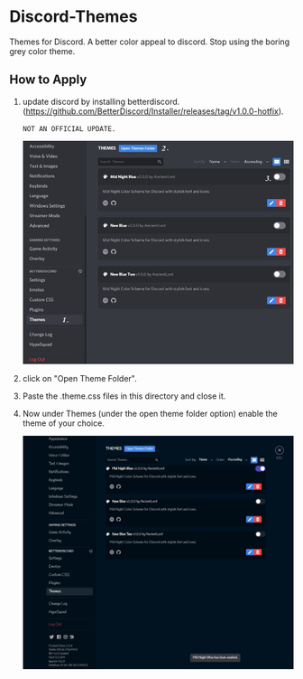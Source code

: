 # Discord-Themes
Themes for Discord. A better color appeal to discord. Stop using the boring grey color theme.

## How to Apply
1. update discord by installing betterdiscord. (https://github.com/BetterDiscord/Installer/releases/tag/v1.0.0-hotfix).
        
       NOT AN OFFICIAL UPDATE.

      ![alt text]( https://github.com/pran-jal/Discord-Themes/blob/main/2.jpg )


2. click on "Open Theme Folder".
3. Paste the .theme.css files in this directory and close it.
4. Now under Themes (under the open theme folder option) enable the theme of your choice.

     ![alt text]( https://github.com/pran-jal/Discord-Themes/blob/main/1.jpg )

